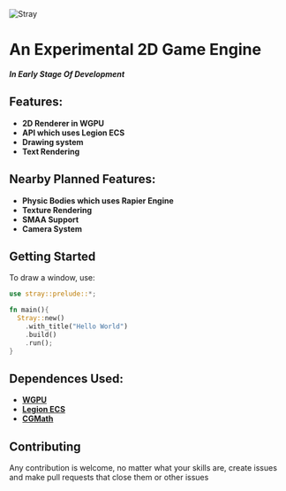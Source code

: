 <picture>
  <source media="(prefers-color-scheme: dark)" srcset="https://user-images.githubusercontent.com/78795073/213866505-dbe1bb08-105a-40ae-b403-2b914cf8a740.png">
  <source media="(prefers-color-scheme: light)" srcset="https://user-images.githubusercontent.com/78795073/213866506-2fc3b40e-1d34-42ce-8e97-eacaf46632ce.png">
  <img alt="Stray">
</picture>

# An Experimental 2D Game Engine

***In Early Stage Of Development***

## Features:
- **2D Renderer in WGPU**
- **API which uses Legion ECS**
- **Drawing system**
- **Text Rendering**

## Nearby Planned Features:
- **Physic Bodies which uses Rapier Engine**
- **Texture Rendering**
- **SMAA Support**
- **Camera System**

## Getting Started
To draw a window, use:
```rust
use stray::prelude::*;

fn main(){
  Stray::new()
    .with_title("Hello World")
    .build()
    .run();
}
```

## Dependences Used:
- **[WGPU](https://github.com/gfx-rs/wgpu)**
- **[Legion ECS](https://github.com/amethyst/legion)**
- **[CGMath](https://github.com/rustgd/cgmath)**

## Contributing
Any contribution is welcome, no matter what your skills are, create issues and make pull requests that close them or other issues
